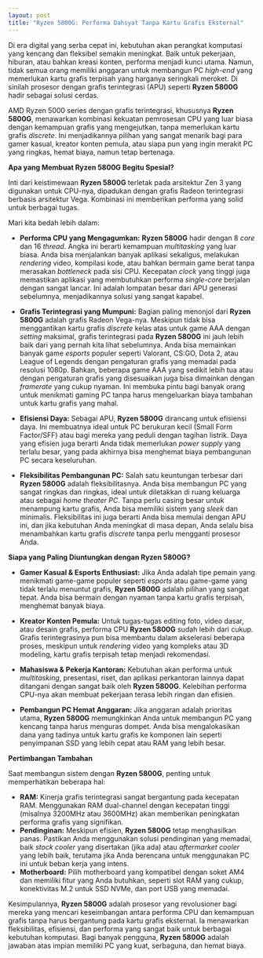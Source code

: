 ```yaml
---
layout: post
title: "Ryzen 5800G: Performa Dahsyat Tanpa Kartu Grafis Eksternal"
---
```


Di era digital yang serba cepat ini, kebutuhan akan perangkat komputasi yang kencang dan fleksibel semakin meningkat. Baik untuk pekerjaan, hiburan, atau bahkan kreasi konten, performa menjadi kunci utama. Namun, tidak semua orang memiliki anggaran untuk membangun PC *high-end* yang memerlukan kartu grafis terpisah yang harganya seringkali meroket. Di sinilah prosesor dengan grafis terintegrasi (APU) seperti **Ryzen 5800G** hadir sebagai solusi cerdas.

AMD Ryzen 5000 series dengan grafis terintegrasi, khususnya **Ryzen 5800G**, menawarkan kombinasi kekuatan pemrosesan CPU yang luar biasa dengan kemampuan grafis yang mengejutkan, tanpa memerlukan kartu grafis *discrete*. Ini menjadikannya pilihan yang sangat menarik bagi para gamer kasual, kreator konten pemula, atau siapa pun yang ingin merakit PC yang ringkas, hemat biaya, namun tetap bertenaga.

**Apa yang Membuat Ryzen 5800G Begitu Spesial?**

Inti dari keistimewaan **Ryzen 5800G** terletak pada arsitektur Zen 3 yang digunakan untuk CPU-nya, dipadukan dengan grafis Radeon terintegrasi berbasis arsitektur Vega. Kombinasi ini memberikan performa yang solid untuk berbagai tugas.

Mari kita bedah lebih dalam:

*   **Performa CPU yang Mengagumkan:** **Ryzen 5800G** hadir dengan 8 *core* dan 16 *thread*. Angka ini berarti kemampuan *multitasking* yang luar biasa. Anda bisa menjalankan banyak aplikasi sekaligus, melakukan *rendering* video, kompilasi kode, atau bahkan bermain game berat tanpa merasakan *bottleneck* pada sisi CPU. Kecepatan *clock* yang tinggi juga memastikan aplikasi yang membutuhkan performa *single-core* berjalan dengan sangat lancar. Ini adalah lompatan besar dari APU generasi sebelumnya, menjadikannya solusi yang sangat kapabel.

*   **Grafis Terintegrasi yang Mumpuni:** Bagian paling menonjol dari **Ryzen 5800G** adalah grafis Radeon Vega-nya. Meskipun tidak bisa menggantikan kartu grafis *discrete* kelas atas untuk game AAA dengan *setting* maksimal, grafis terintegrasi pada **Ryzen 5800G** ini jauh lebih baik dari yang pernah kita lihat sebelumnya. Anda bisa memainkan banyak game *esports* populer seperti Valorant, CS:GO, Dota 2, atau League of Legends dengan pengaturan grafis yang memadai pada resolusi 1080p. Bahkan, beberapa game AAA yang sedikit lebih tua atau dengan pengaturan grafis yang disesuaikan juga bisa dimainkan dengan *framerate* yang cukup nyaman. Ini membuka pintu bagi banyak orang untuk menikmati gaming PC tanpa harus mengeluarkan biaya tambahan untuk kartu grafis yang mahal.

*   **Efisiensi Daya:** Sebagai APU, **Ryzen 5800G** dirancang untuk efisiensi daya. Ini membuatnya ideal untuk PC berukuran kecil (Small Form Factor/SFF) atau bagi mereka yang peduli dengan tagihan listrik. Daya yang efisien juga berarti Anda tidak memerlukan *power supply* yang terlalu besar, yang pada akhirnya bisa menghemat biaya pembangunan PC secara keseluruhan.

*   **Fleksibilitas Pembangunan PC:** Salah satu keuntungan terbesar dari **Ryzen 5800G** adalah fleksibilitasnya. Anda bisa membangun PC yang sangat ringkas dan ringkas, ideal untuk diletakkan di ruang keluarga atau sebagai *home theater PC*. Tanpa perlu casing besar untuk menampung kartu grafis, Anda bisa memiliki sistem yang *sleek* dan minimalis. Fleksibilitas ini juga berarti Anda bisa memulai dengan APU ini, dan jika kebutuhan Anda meningkat di masa depan, Anda selalu bisa menambahkan kartu grafis *discrete* tanpa perlu mengganti prosesor Anda.

**Siapa yang Paling Diuntungkan dengan Ryzen 5800G?**

*   **Gamer Kasual & Esports Enthusiast:** Jika Anda adalah tipe pemain yang menikmati game-game populer seperti *esports* atau game-game yang tidak terlalu menuntut grafis, **Ryzen 5800G** adalah pilihan yang sangat tepat. Anda bisa bermain dengan nyaman tanpa kartu grafis terpisah, menghemat banyak biaya.

*   **Kreator Konten Pemula:** Untuk tugas-tugas editing foto, video dasar, atau desain grafis, performa CPU **Ryzen 5800G** sudah lebih dari cukup. Grafis terintegrasinya pun bisa membantu dalam akselerasi beberapa proses, meskipun untuk *rendering* video yang kompleks atau 3D modeling, kartu grafis terpisah tetap menjadi rekomendasi.

*   **Mahasiswa & Pekerja Kantoran:** Kebutuhan akan performa untuk *multitasking*, presentasi, riset, dan aplikasi perkantoran lainnya dapat ditangani dengan sangat baik oleh **Ryzen 5800G**. Kelebihan performa CPU-nya akan membuat pekerjaan terasa lebih ringan dan efisien.

*   **Pembangun PC Hemat Anggaran:** Jika anggaran adalah prioritas utama, **Ryzen 5800G** memungkinkan Anda untuk membangun PC yang kencang tanpa harus menguras dompet. Anda bisa mengalokasikan dana yang tadinya untuk kartu grafis ke komponen lain seperti penyimpanan SSD yang lebih cepat atau RAM yang lebih besar.

**Pertimbangan Tambahan**

Saat membangun sistem dengan **Ryzen 5800G**, penting untuk memperhatikan beberapa hal:

*   **RAM:** Kinerja grafis terintegrasi sangat bergantung pada kecepatan RAM. Menggunakan RAM dual-channel dengan kecepatan tinggi (misalnya 3200MHz atau 3600MHz) akan memberikan peningkatan performa grafis yang signifikan.
*   **Pendinginan:** Meskipun efisien, **Ryzen 5800G** tetap menghasilkan panas. Pastikan Anda menggunakan solusi pendinginan yang memadai, baik *stock cooler* yang disertakan (jika ada) atau *aftermarket cooler* yang lebih baik, terutama jika Anda berencana untuk menggunakan PC ini untuk beban kerja yang intens.
*   **Motherboard:** Pilih motherboard yang kompatibel dengan soket AM4 dan memiliki fitur yang Anda butuhkan, seperti slot RAM yang cukup, konektivitas M.2 untuk SSD NVMe, dan port USB yang memadai.

Kesimpulannya, **Ryzen 5800G** adalah prosesor yang revolusioner bagi mereka yang mencari keseimbangan antara performa CPU dan kemampuan grafis tanpa harus bergantung pada kartu grafis eksternal. Ia menawarkan fleksibilitas, efisiensi, dan performa yang sangat baik untuk berbagai kebutuhan komputasi. Bagi banyak pengguna, **Ryzen 5800G** adalah jawaban atas impian memiliki PC yang kuat, serbaguna, dan hemat biaya.
